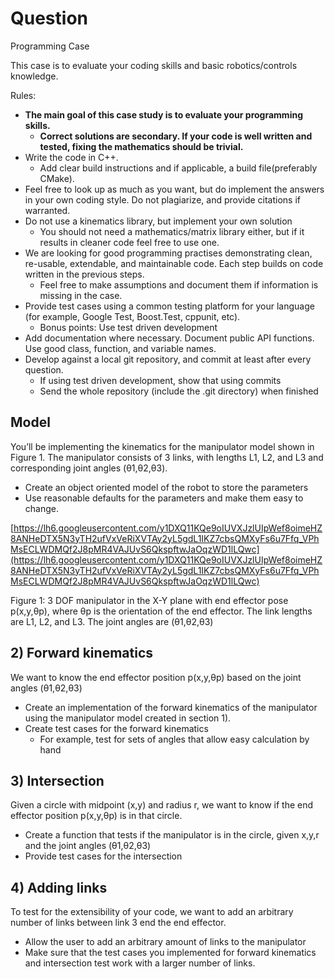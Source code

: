 # Question

Programming Case

This case is to evaluate your coding skills and basic robotics/controls knowledge.

Rules:

- **The main goal of this case study is to evaluate your programming skills.**
    - **Correct solutions are secondary. If your code is well written and tested, fixing the mathematics should be trivial.**
- Write the code in C++.
    - Add clear build instructions and if applicable, a build file(preferably CMake).
- Feel free to look up as much as you want, but do implement the answers in your own coding style. Do not plagiarize, and provide citations if warranted.
- Do not use a kinematics library, but implement your own solution
    - You should not need a mathematics/matrix library either, but if it results in cleaner code feel free to use one.
- We are looking for good programming practises demonstrating clean, re-usable, extendable, and maintainable code. Each step builds on code written in the previous steps.
    - Feel free to make assumptions and document them if information is missing in the case.
- Provide test cases using a common testing platform for your language (for example, Google Test, Boost.Test, cppunit, etc).
    - Bonus points: Use test driven development
- Add documentation where necessary. Document public API functions. Use good class, function, and variable names.
- Develop against a local git repository, and commit at least after every question.
    - If using test driven development, show that using commits
    - Send the whole repository (include the .git directory) when finished

## 

## Model

You’ll be implementing the kinematics for the manipulator model shown in Figure 1. The manipulator consists of 3 links, with lengths L1, L2, and L3 and corresponding joint angles (θ1,θ2,θ3).

- Create an object oriented model of the robot to store the parameters
- Use reasonable defaults for the parameters and make them easy to change.

[https://lh6.googleusercontent.com/y1DXQ11KQe9oIUVXJzlUIpWef8oimeHZ8ANHeDTX5N3yTH2ufVxVeRiXVTAy2yL5gdL1IKZ7cbsQMXyFs6u7Ffq_VPhMsECLWDMQf2J8pMR4VAJUvS6QkspftwJaOqzWD1lLQwc](https://lh6.googleusercontent.com/y1DXQ11KQe9oIUVXJzlUIpWef8oimeHZ8ANHeDTX5N3yTH2ufVxVeRiXVTAy2yL5gdL1IKZ7cbsQMXyFs6u7Ffq_VPhMsECLWDMQf2J8pMR4VAJUvS6QkspftwJaOqzWD1lLQwc)

Figure 1: 3 DOF manipulator in the X-Y plane with end effector pose p(x,y,θp), where θp is the orientation of the end effector. The link lengths are L1, L2, and L3. The joint angles are (θ1,θ2,θ3)

## 2) Forward kinematics

We want to know the end effector position p(x,y,θp) based on the joint angles (θ1,θ2,θ3)

- Create an implementation of the forward kinematics of the manipulator using the manipulator model created in section 1).
- Create test cases for the forward kinematics
    - For example, test for sets of angles that allow easy calculation by hand

## 3) Intersection

Given a circle with midpoint (x,y) and radius r, we want to know if the end effector position p(x,y,θp) is in that circle.

- Create a function that tests if the manipulator is in the circle, given x,y,r and the joint angles (θ1,θ2,θ3)
- Provide test cases for the intersection

## 4) Adding links

To test for the extensibility of your code, we want to add an arbitrary number of links between link 3 end the end effector.

- Allow the user to add an arbitrary amount of links to the manipulator
- Make sure that the test cases you implemented for forward kinematics and intersection test work with a larger number of links.